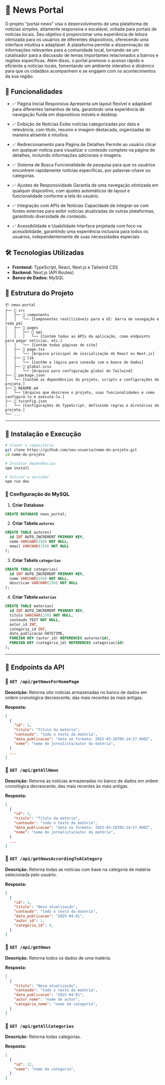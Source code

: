 # 📌 News Portal

O projeto "portal-news" visa o desenvolvimento de uma plataforma de notícias simples, altamente responsiva e escalável, voltada para portais de notícias locais. Seu objetivo é proporcionar uma experiência de leitura otimizada para os usuários de diferentes dispositivos, oferecendo uma interface intuitiva e adaptável. A plataforma permite a disseminação de informações relevantes para a comunidade local, tornando-se um catalisador para a discussão de temas importantes relacionados a bairros e regiões específicas. Além disso, o portal promove o acesso rápido e eficiente a notícias locais, fomentando um ambiente interativo e dinâmico para que os cidadãos acompanhem e se engajem com os acontecimentos da sua região.

## 🚀 Funcionalidades

- ✅ Página Inicial Responsiva
Apresenta um layout flexível e adaptável para diferentes tamanhos de tela, garantindo uma experiência de navegação fluída em dispositivos móveis e desktop.

- ✅ Exibição de Notícias
Exibe notícias categorizadas por data e relevância, com título, resumo e imagem destacada, organizadas de maneira atraente e intuitiva.

- ✅ Redirecionamento para Página de Detalhes
Permite ao usuário clicar em qualquer notícia para visualizar o conteúdo completo na página de detalhes, incluindo informações adicionais e imagens.

- ✅ Sistema de Busca
Funcionalidade de pesquisa para que os usuários encontrem rapidamente notícias específicas, por palavras-chave ou categorias.

- ✅ Ajustes de Responsividade
Garantia de uma navegação otimizada em qualquer dispositivo, com ajustes automáticos de layout e funcionalidade conforme a tela do usuário.

- ✅ Integração com APIs de Notícias
Capacidade de integrar-se com fontes externas para exibir notícias atualizadas de outras plataformas, garantindo diversidade de conteúdo.

- ✅ Acessibilidade e Usabilidade
Interface projetada com foco na acessibilidade, garantindo uma experiência inclusiva para todos os usuários, independentemente de suas necessidades especiais

## 🛠 Tecnologias Utilizadas

- **Frontend:** TypeScript, React, Next.js e Tailwind CSS
- **Backend:** Next.js (API Routes)
- **Banco de Dados:** MySQL

## 📂 Estrutura do Projeto

```
📦 news-portal
├── 📁 src
│   ├── 📁 components
│   │   └── [Componentes reutilizáveis para a UI: barra de navegação e roda pé]
│   ├── 📁 pages
│   │   ├── 📁 api
│   │   │   └── [Contém todas as APIs da aplicação, como endpoints para pegar notícias, etc.]
│   │   └── [Contém todas páginas do site]
│   ├── 📄 page.tsx
│   │   └── [Arquivo principal de inicialização do React ou Next.js]
│   ├── 📁 lib
│   │   └── [Contém a lógica para conexão com o banco de dados]
│   ├── 📄 global.scss
│   │   └── [Arquivo para configuração global do Tailwind]
├── 📄 package.json
│   └── [Contém as dependências do projeto, scripts e configurações do projeto.]
├── 📄 README.md
│   └── [Arquivo que descreve o projeto, suas funcionalidades e como configurá-lo e executá-lo.]
├── 📄 tsconfig.json
│   └── [Configurações do TypeScript, definindo regras e diretórios do projeto.]
└── ...
```

---

## 🚀 Instalação e Execução

```bash
# Clonar o repositório
git clone https://github.com/seu-usuario/nome-do-projeto.git
cd nome-do-projeto

# Instalar dependências
npm install

# Iniciar o servidor
npm run dev
```

### 🔧 Configuração do MySQL

1. **Criar Database**

```sql
CREATE DATABASE news_portal;
```

2. **Criar Tabela `autores`**

```sql
CREATE TABLE autores(
  id INT AUTO_INCREMENT PRIMARY KEY,
  nome VARCHAR(250) NOT NULL,
  email VARCHAR(250) NOT NULL
);
```

3. **Criar Tabela `categorias`**

```sql
CREATE TABLE categorias(
  id INT AUTO_INCREMENT PRIMARY KEY,
  nome VARCHAR(250) NOT NULL,
  descricao VARCHAR(250) NOT NULL
);
```

4. **Criar Tabela `materias`**

```sql
CREATE TABLE materias(
  id INT AUTO_INCREMENT PRIMARY KEY,
  titulo VARCHAR(250) NOT NULL,
  conteudo TEXT NOT NULL,
  autor_id INT,
  categoria_id INT,
  data_publicacao DATETIME,
  FOREIGN KEY (autor_id) REFERENCES autores(id),
  FOREIGN KEY (categoria_id) REFERENCES categorias(id)
);
```

---
## 📡 Endpoints da API

### 🔹 `GET /api/getNewsForHomePage`
**Descrição:** Retorna oito notícias armazenadas no banco de dados em ordem cronológica decrescente, das mais recentes às mais antigas.

**Resposta:**
```json
[
  {
    "id": 1,
    "titulo": "Título da matéria",
    "conteudo": "todo o texto da matéria",
    "data_publicacao": "data no formato: 2025-03-26T05:14:57.000Z",
    "nome": "nome do jornalista/autor da matéria",
  }
  ...
]
```

### 🔹 `GET /api/getAllNews`
**Descrição:** Retorna as notícias armazenadas no banco de dados em ordem cronológica decrescente, das mais recentes às mais antigas.

**Resposta:**
```json
[
  {
    "id": 1,
    "titulo": "Título da matéria",
    "conteudo": "todo o texto da matéria",
    "data_publicacao": "data no formato: 2025-03-26T05:14:57.000Z",
    "nome": "nome do jornalista/autor da matéria",
  }
  ...
]
```

### 🔹 `GET /api/getNewsAccordingToACategory`
**Descrição:** Retorna todas as notícias com base na categoria de matéria selecionada pelo usuário.

**Resposta:**
```json
[
  {
    "id": 1,
    "titulo": "Nova atualização",
    "conteudo": "todo o texto da matéria",
    "data_publicacao": "2025-04-01",
    "autor_id": 1,
    "categoria_id": 4,  
  }
]
```

### 🔹 `GET /api/getNews`
**Descrição:** Retorna todos os dados de uma matéria.

**Resposta:**
```json
[
  {
    "titulo": "Nova atualização",
    "conteudo": "todo o texto da matéria",
    "data_publicacao": "2025-04-01",
    "autor_nome": "nome do autor",
    "categoria_nome": "nome da categoria",
  }
]
```

### 🔹 `GET /api/getAllCategories`
**Descrição:** Retorna todas categorias.

**Resposta:**
```json
[
  {
    "id": 12,
    "nome": "nome da categoria",
  }
]
```
